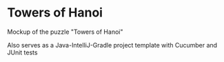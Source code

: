 # Towers of Hanoi
Mockup of the puzzle "Towers of Hanoi"

Also serves as a Java-IntelliJ-Gradle project template with Cucumber and JUnit
tests
